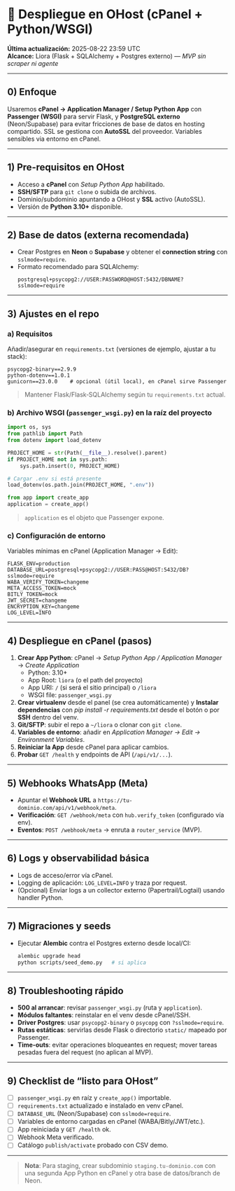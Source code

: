 
# 🚀 Despliegue en OHost (cPanel + Python/WSGI)

**Última actualización:** 2025-08-22 23:59 UTC  
**Alcance:** Liora (Flask + SQLAlchemy + Postgres externo) — *MVP sin scraper ni agente*

---

## 0) Enfoque
Usaremos **cPanel → Application Manager / Setup Python App** con **Passenger (WSGI)** para servir Flask, y **PostgreSQL externo** (Neon/Supabase) para evitar fricciones de base de datos en hosting compartido. SSL se gestiona con **AutoSSL** del proveedor. Variables sensibles via entorno en cPanel.

---

## 1) Pre‑requisitos en OHost
- Acceso a **cPanel** con *Setup Python App* habilitado.
- **SSH/SFTP** para `git clone` o subida de archivos.
- Dominio/subdominio apuntando a OHost y **SSL** activo (AutoSSL).
- Versión de **Python 3.10+** disponible.

---

## 2) Base de datos (externa recomendada)
- Crear Postgres en **Neon** o **Supabase** y obtener el **connection string** con `sslmode=require`.
- Formato recomendado para SQLAlchemy:
  ```
  postgresql+psycopg2://USER:PASSWORD@HOST:5432/DBNAME?sslmode=require
  ```

---

## 3) Ajustes en el repo
### a) Requisitos
Añadir/asegurar en `requirements.txt` (versiones de ejemplo, ajustar a tu stack):
```
psycopg2-binary==2.9.9
python-dotenv==1.0.1
gunicorn==23.0.0    # opcional (útil local), en cPanel sirve Passenger
```
> Mantener Flask/Flask‑SQLAlchemy según tu `requirements.txt` actual.

### b) Archivo WSGI (`passenger_wsgi.py`) en la raíz del proyecto
```python
import os, sys
from pathlib import Path
from dotenv import load_dotenv

PROJECT_HOME = str(Path(__file__).resolve().parent)
if PROJECT_HOME not in sys.path:
    sys.path.insert(0, PROJECT_HOME)

# Cargar .env si está presente
load_dotenv(os.path.join(PROJECT_HOME, ".env"))

from app import create_app
application = create_app()
```
> `application` es el objeto que Passenger expone.

### c) Configuración de entorno
Variables mínimas en cPanel (Application Manager → Edit):
```
FLASK_ENV=production
DATABASE_URL=postgresql+psycopg2://USER:PASS@HOST:5432/DB?sslmode=require
WABA_VERIFY_TOKEN=changeme
META_ACCESS_TOKEN=mock
BITLY_TOKEN=mock
JWT_SECRET=changeme
ENCRYPTION_KEY=changeme
LOG_LEVEL=INFO
```

---

## 4) Despliegue en cPanel (pasos)
1. **Crear App Python**: cPanel → *Setup Python App / Application Manager* → *Create Application*  
   - Python: 3.10+  
   - App Root: `liora` (o el path del proyecto)  
   - App URI: `/` (si será el sitio principal) o `/liora`  
   - WSGI file: `passenger_wsgi.py`
2. **Crear virtualenv** desde el panel (se crea automáticamente) y **Instalar dependencias** con *pip install -r requirements.txt* desde el botón o por **SSH** dentro del venv.
3. **Git/SFTP**: subir el repo a `~/liora` o clonar con `git clone`.  
4. **Variables de entorno**: añadir en *Application Manager → Edit → Environment Variables*.
5. **Reiniciar la App** desde cPanel para aplicar cambios.
6. **Probar** `GET /health` y endpoints de API (`/api/v1/...`).

---

## 5) Webhooks WhatsApp (Meta)
- Apuntar el **Webhook URL** a `https://tu-dominio.com/api/v1/webhook/meta`.
- **Verificación**: `GET /webhook/meta` con `hub.verify_token` (configurado vía env).  
- **Eventos**: `POST /webhook/meta` → enruta a `router_service` (MVP).

---

## 6) Logs y observabilidad básica
- Logs de acceso/error vía cPanel.  
- Logging de aplicación: `LOG_LEVEL=INFO` y traza por request.  
- (Opcional) Enviar logs a un collector externo (Papertrail/Logtail) usando handler Python.

---

## 7) Migraciones y seeds
- Ejecutar **Alembic** contra el Postgres externo desde local/CI:
  ```bash
  alembic upgrade head
  python scripts/seed_demo.py   # si aplica
  ```

---

## 8) Troubleshooting rápido
- **500 al arrancar**: revisar `passenger_wsgi.py` (ruta y `application`).  
- **Módulos faltantes**: reinstalar en el venv desde cPanel/SSH.  
- **Driver Postgres**: usar `psycopg2-binary` o `psycopg` con `?sslmode=require`.  
- **Rutas estáticas**: servirlas desde Flask o directorio `static/` mapeado por Passenger.  
- **Time‑outs**: evitar operaciones bloqueantes en request; mover tareas pesadas fuera del request (no aplican al MVP).

---

## 9) Checklist de “listo para OHost”
- [ ] `passenger_wsgi.py` en raíz y `create_app()` importable.
- [ ] `requirements.txt` actualizado e instalado en venv cPanel.
- [ ] `DATABASE_URL` (Neon/Supabase) con `sslmode=require`.
- [ ] Variables de entorno cargadas en cPanel (WABA/Bitly/JWT/etc.).
- [ ] App reiniciada y `GET /health` ok.
- [ ] Webhook Meta verificado.
- [ ] Catálogo `publish/activate` probado con CSV demo.

---

> **Nota**: Para staging, crear subdominio `staging.tu-dominio.com` con una segunda App Python en cPanel y otra base de datos/branch de Neon.
